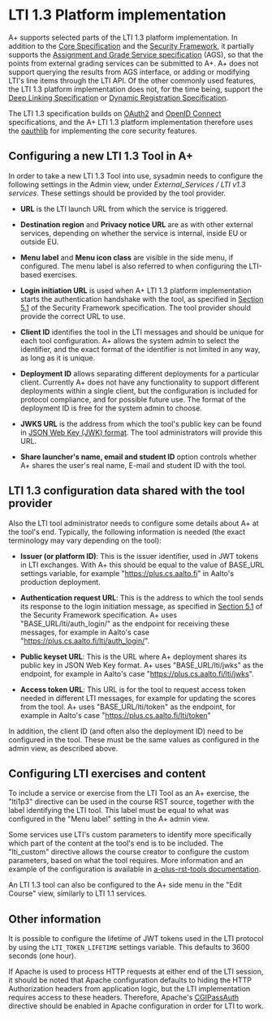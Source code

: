 LTI 1.3 Platform implementation
===============================

A+ supports selected parts of the LTI 1.3 platform implementation. In addition
to the [Core Specification](https://www.imsglobal.org/spec/lti/v1p3) and the
[Security Framework](https://www.imsglobal.org/spec/security/v1p0/), it
partially supports the [Assignment and Grade Service
specification](http://www.imsglobal.org/spec/lti-ags/v2p0) (AGS), so that the
points from external grading services can be submitted to A+. A+ does not
support querying the results from AGS interface, or adding or modifying
LTI's line items through the LTI API. Of the other commonly used features, the LTI 1.3
platform implementation does not, for the time being, support the [Deep Linking
Specification](https://www.imsglobal.org/spec/lti-dl/v2p0) or [Dynamic
Registration Specification](https://www.imsglobal.org/spec/lti-dr/v1p0).

The LTI 1.3 specification builds on
[OAuth2](https://www.rfc-editor.org/rfc/rfc6749.html) and [OpenID
Connect](https://openid.net/specs/openid-connect-core-1_0.html) specifications,
and the A+ LTI 1.3 platform implementation therefore uses the
[oauthlib](https://pypi.org/project/oauthlib/) for implementing the core
security features.


## Configuring a new LTI 1.3 Tool in A+

In order to take a new LTI 1.3 Tool into use, sysadmin needs to configure the
following settings in the Admin view, under *External_Services / LTI v1.3
services*. These settings should be provided by the tool provider.

* **URL** is the LTI launch URL from which the service is triggered.

* **Destination region** and **Privacy notice URL** are as with other external
  services, depending on whether the service is internal, inside EU or outside
  EU.

* **Menu label** and **Menu icon class** are visible in the side menu, if
  configured. The menu label is also referred to when configuring the LTI-based
  exercises.

* **Login initiation URL** is used when A+ LTI 1.3 platform implementation
  starts the authentication handshake with the tool, as specified in [Section
  5.1](https://www.imsglobal.org/spec/security/v1p0/#platform-originating-messages)
  of the Security Framework specification. The tool provider should provide the
  correct URL to use.

* **Client ID** identifies the tool in the LTI messages and should be unique for
  each tool configuration. A+ allows the system admin to select the identifier,
  and the exact format of the identifier is not limited in any way, as long as
  it is unique.

* **Deployment ID** allows separating different deployments for a particular
  client. Currently A+ does not have any functionality to support different
  deployments within a single client, but the configuration is included for
  protocol compliance, and for possible future use. The format of the deployment
  ID is free for the system admin to choose.

* **JWKS URL** is the address from which the tool's public key can be found in
  [JSON Web Key (JWK) format](https://www.rfc-editor.org/rfc/rfc7517.html). The
  tool administrators will provide this URL.

* **Share launcher's name, email and student ID** option controls whether A+ shares
  the user's real name, E-mail and student ID with the tool.


## LTI 1.3 configuration data shared with the tool provider

Also the LTI tool administrator needs to configure some details about A+ at the
tool's end. Typically, the following information is needed (the exact
terminology may vary depending on the tool):

* **Issuer (or platform ID)**: This is the issuer identifier, used in JWT tokens in
  LTI exchanges. With A+ this should be equal to the value of BASE_URL settings
  variable, for example "https://plus.cs.aalto.fi" in Aalto's production
  deployment.

* **Authentication request URL**: This is the address to which the tool sends its
  response to the login initiation message, as specified in [Section
  5.1](https://www.imsglobal.org/spec/security/v1p0/#platform-originating-messages)
  of the Security Framework specification. A+ uses "BASE_URL/lti/auth_login/" as
  the endpoint for receiving these messages, for example in Aalto's case
  "https://plus.cs.aalto.fi/lti/auth_login/".

* **Public keyset URL**: This is the URL where A+ deployment shares its public
  key in JSON Web Key format. A+ uses "BASE_URL/lti/jwks" as the endpoint, for
  example in Aalto's case "https://plus.cs.aalto.fi/lti/jwks".

* **Access token URL**: This URL is for the tool to request access token needed
  in different LTI messages, for example for updating the scores from the tool.
  A+ uses "BASE_URL/lti/token" as the endpoint, for example in Aalto's case
  "https://plus.cs.aalto.fi/lti/token"

In addition, the client ID (and often also the deployment ID) need to be
configured in the tool. These must be the same values as configured in the admin
view, as described above.


## Configuring LTI exercises and content

To include a service or exercise from the LTI Tool as an A+ exercise, the "lti1p3" directive
can be used in the course RST source, together with the label identifying the
LTI tool. This label must be equal to what was configured in the "Menu label"
setting in the A+ admin view.

Some services use LTI's custom parameters to identify more specifically which
part of the content at the tool's end is to be included. The "lti_custom"
directive allows the course creator to configure the custom parameters, based on
what the tool requires. More information and an example of the configuration is
available in [a-plus-rst-tools
documentation](https://github.com/apluslms/a-plus-rst-tools/blob/master/README.md).

An LTI 1.3 tool can also be configured to the A+ side menu in the "Edit Course"
view, similarly to LTI 1.1 services.


## Other information

It is possible to configure the lifetime of JWT tokens used in the LTI protocol
by using the `LTI_TOKEN_LIFETIME` settings variable. This defaults to 3600 seconds
(one hour).

If Apache is used to process HTTP requests at either end of the LTI session, it
should be noted that Apache configuration defaults to hiding the HTTP
Authorization headers from application logic, but the LTI implementation
requires access to these headers. Therefore, Apache's
[CGIPassAuth](https://httpd.apache.org/docs/2.4/en/mod/core.html#cgipassauth)
directive should be enabled in Apache configuration in order for LTI to work.
